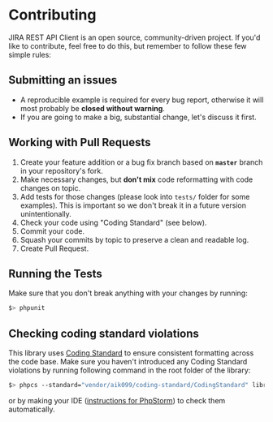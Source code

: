 # Contributing
JIRA REST API Client is an open source, community-driven project. If you'd like to contribute, feel free to do this, but remember to follow these few simple rules:

## Submitting an issues
- A reproducible example is required for every bug report, otherwise it will most probably be __closed without warning__.
- If you are going to make a big, substantial change, let's discuss it first.

## Working with Pull Requests
1. Create your feature addition or a bug fix branch based on __`master`__ branch in your repository's fork.
2. Make necessary changes, but __don't mix__ code reformatting with code changes on topic.
3. Add tests for those changes (please look into `tests/` folder for some examples). This is important so we don't break it in a future version unintentionally.
4. Check your code using "Coding Standard" (see below).
5. Commit your code.
6. Squash your commits by topic to preserve a clean and readable log.
7. Create Pull Request.

## Running the Tests
Make sure that you don't break anything with your changes by running:

```bash
$> phpunit
```

## Checking coding standard violations

This library uses [Coding Standard](https://github.com/aik099/CodingStandard) to ensure consistent formatting across the code base. Make sure you haven't introduced any Coding Standard violations by running following command in the root folder of the library:

```bash
$> phpcs --standard="vendor/aik099/coding-standard/CodingStandard" library tests
```

or by making your IDE ([instructions for PhpStorm](http://www.jetbrains.com/phpstorm/webhelp/using-php-code-sniffer-tool.html)) to check them automatically.
